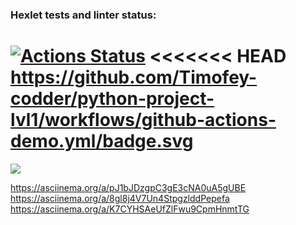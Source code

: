 ### Hexlet tests and linter status:
[![Actions Status](https://github.com/Timofey-codder/python-project-lvl1/workflows/hexlet-check/badge.svg)](https://github.com/Timofey-codder/python-project-lvl1/actions)
<<<<<<< HEAD
https://github.com/Timofey-codder/python-project-lvl1/workflows/github-actions-demo.yml/badge.svg
=======

<a href="https://codeclimate.com/github/codeclimate/codeclimate/maintainability"><img src="https://api.codeclimate.com/v1/badges/a99a88d28ad37a79dbf6/maintainability" /></a>
>>>>>>> 
https://asciinema.org/a/pJ1bJDzgpC3gE3cNA0uA5gUBE
https://asciinema.org/a/8gl8j4V7Un4StpgzlddPepefa
https://asciinema.org/a/K7CYHSAeUfZlFwu9CpmHnmtTG
